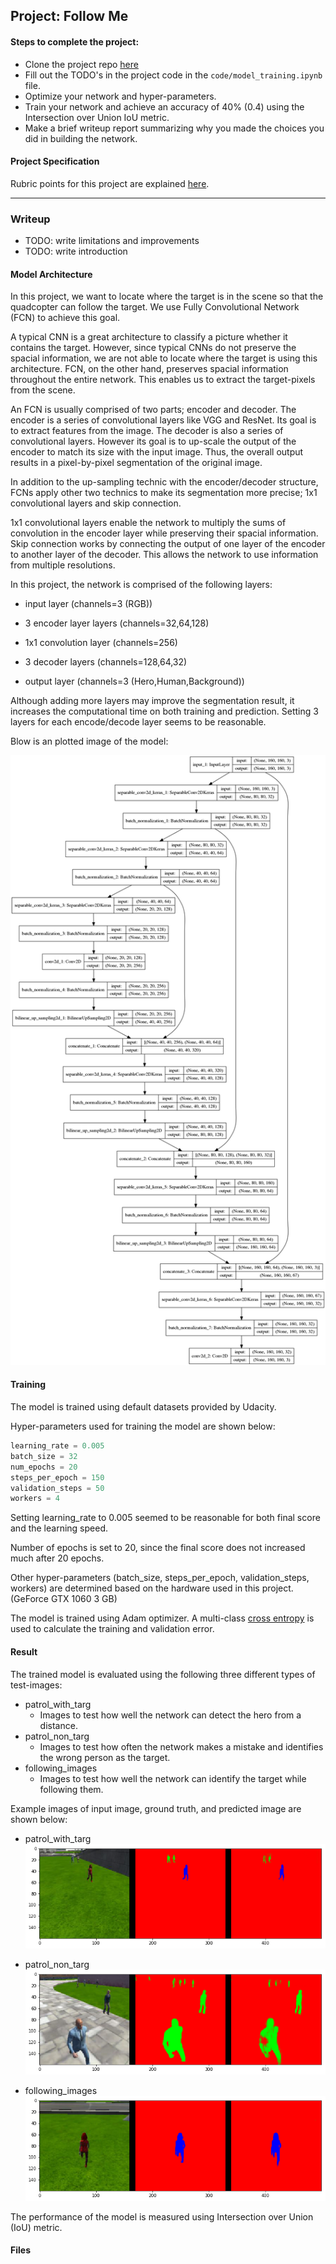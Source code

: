 ## Project: Follow Me

#### Steps to complete the project:

- Clone the project repo [here](https://github.com/udacity/RoboND-DeepLearning-Project.git)
- Fill out the TODO's in the project code in the `code/model_training.ipynb` file.
- Optimize your network and hyper-parameters.
- Train your network and achieve an accuracy of 40% (0.4) using the Intersection over Union IoU metric.
- Make a brief writeup report summarizing why you made the choices you did in building the network.

#### Project Specification
 Rubric points for this project are explained [here](https://review.udacity.com/#!/rubrics/1155/view).

---
### Writeup

- TODO: write limitations and improvements
- TODO: write introduction

[//]: # (Image References)
[image_model]: ./docs/misc/model.png
[image_following_images]: ./docs/misc/following_images.png
[image_patrol_non_targ]: ./docs/misc/patrol_non_targ.png
[image_patrol_with_targ]: ./docs/misc/patrol_with_targ.png

#### Model Architecture

In this project, we want to locate where the target is in the scene so that the quadcopter can follow the target. We use Fully Convolutional Network (FCN) to achieve this goal.

A typical CNN is a great architecture to classify a picture whether it contains the target. However, since typical CNNs do not preserve the spacial information, we are not able to locate where the target is using this architecture. FCN, on the other hand, preserves spacial information throughout the entire network. This enables us to extract the target-pixels from the scene.

An FCN is usually comprised of two parts; encoder and decoder. The encoder is a series of convolutional layers like VGG and ResNet. Its goal is to extract features from the image. The decoder is also a series of convolutional layers. However its goal is to up-scale the output of the encoder to match its size with the input image. Thus, the overall output results in a pixel-by-pixel segmentation of the original image.

In addition to the up-sampling technic with the encoder/decoder structure, FCNs apply other two technics to make its segmentation  more precise; 1x1 convolutional layers and skip connection.

1x1 convolutional layers enable the network to multiply the sums of convolution in the encoder layer while preserving their spacial information. Skip connection works by connecting the output of one layer of the encoder to another layer of the decoder. This allows the network to use information from multiple resolutions.

In this project, the network is comprised of the following layers:

- input layer (channels=3 (RGB))

- 3 encoder layer layers (channels=32,64,128)

- 1x1 convolution layer (channels=256)

- 3 decoder layers (channels=128,64,32)

- output layer (channels=3 (Hero,Human,Background))

Although adding more layers may improve the segmentation result,  it increases the computational time on both training and prediction. Setting 3 layers for each encode/decode layer seems to be reasonable.

Blow is an plotted image of the model:

![model plot][image_model]

#### Training
The model is trained using default datasets provided by Udacity.

Hyper-parameters used for training the model are shown below:
```py
learning_rate = 0.005
batch_size = 32
num_epochs = 20
steps_per_epoch = 150
validation_steps = 50
workers = 4
```

Setting learning_rate to 0.005 seemed to be reasonable for both final score and the learning speed.

Number of epochs is set to 20, since the final score does not increased much after 20 epochs.

Other hyper-parameters (batch_size, steps_per_epoch, validation_steps, workers) are determined based on the hardware used in this project. (GeForce GTX 1060 3 GB)

The model is trained using Adam optimizer. A multi-class [cross entropy](https://en.wikipedia.org/wiki/Cross_entropy) is used to calculate the training and validation error.

#### Result
The trained model is evaluated using the following three different types of test-images:

- patrol_with_targ
  - Images to test how well the network can detect the hero from a distance.
- patrol_non_targ
  - Images to test how often the network makes a mistake and identifies the wrong person as the target.
- following_images
  - Images to test how well the network can identify the target while following them.

Example images of input image, ground truth, and predicted image  are shown below:

- patrol_with_targ
![image_patrol_with_targ][image_patrol_with_targ]

- patrol_non_targ
![image_patrol_non_targ][image_patrol_non_targ]

- following_images
![image_following_images][image_following_images]

The performance of the model is measured using Intersection over  Union (IoU) metric.

#### Files
